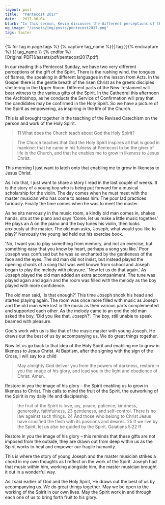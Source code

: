 ```yaml
---
layout: post
title:  "Pentecost 2017"
date:   2017-06-04
blurb: "In this sermon, Kevin discusses the different perceptions of the gift of the Spirit and how it empowers and inspires the life of the Church. He emphasizes the role of the Holy Spirit in enabling us to grow in likeness to Jesus Christ. The sermon also includes a touching story of a young boy and a master musician, illustrating how God works with us to draw out the best in us."
og_image: "/assets/img/posts/pentecost2017.png"
tags: Easter
---    
```

<div class="tag-pills">
  {% for tag in page.tags %}
    {% capture tag_name %}{{ tag }}{% endcapture %}
    <a href="{{ site.baseurl }}/tag/{{ tag_name | slugify }}" class="tag-pill">{{ tag_name }}</a>
  {% endfor %}
</div>
[Original PDF](/assets/pdf/pentecost2017.pdf)

In our reading this Pentecost Sunday, we have two very different perceptions of the gift of the Spirit. There is the rushing wind, the tongues of flames, the speaking in different languages in the lesson from Acts. In the Gospel there is the gentle breath of the risen Christ as he greets disciples sheltering in the Upper Room. Different parts of the New Testament will bear witness to the various gifts of the Spirit. In the Cathedral this afternoon the Archbishop, as he conducts the Service of Confirmation will pray that the candidates may be confirmed in the Holy Spirit. So we have a picture of the Spirit as empowering, as inspiring in the life of the Church.

This is all brought together in the teaching of the Revised Catechism on the person and work of the Holy Spirit.

> 11 What does the Church teach about God the Holy Spirit?

> The Church teaches that God the Holy Spirit inspires all that is good in mankind; that he came in his fulness at Pentecost to be the giver of life in the Church, and that he enables me to grow in likeness to Jesus Christ.

This morning I just want to latch onto that enabling me to grow in likeness to Jesus Christ.

As I do that, I just want to share a story I read in the last couple of weeks. It is the story of a young boy who is being put forward for a musical scholarship for the violin. The day comes when he must meet with the master musician who has come to assess him. The poor lad practices furiously. Finally the time comes when he was to meet the master.

As he sits nervously in the music room, a kindly old man comes in, shakes hands, sits at the piano and says 'Come, let us make a little music together.' He plays an A on the piano and the boy tunes his violin, then looks anxiously at the master. The old man asks, 'Joseph, what would you like to play?' Nervously the young lad held out his exercise book.

'No, I want you to play something from memory, and not an exercise, but something easy that you know by heart, perhaps a song you like.' Poor Joseph was confused but he was so enchanted by the gentleness of the face and the eyes. The old man did not insist, but instead played the opening chords of a song that was well known from school and Joseph began to play the melody with pleasure. 'Now let us do that again.' As Joseph played the old man added an extra accompaniment. The tune was played again and again and the room was filled with the melody as the boy played with more confidence.

The old man said, 'Is that enough?' This time Joseph shook his head and started playing again. The room was once more filled with music as Joseph and the old man were lost in the music as their various parts complemented and supported each other. As the melody came to an end the old man asked the boy, 'Did you like that, Joseph?'. The boy, still unable to speak beamed with pleasure.

God's work with us is like that of the music master with young Joseph. He draws out the best of us by accompanying us. We do great things together.

Now let us go back to that idea of the Holy Spirit and enabling me to grow in likeness to Jesus Christ. At Baptism, after the signing with the sign of the Cross, I will say to a child

> May almighty God deliver you from the powers of darkness, restore in you the image of his glory, and lead you in the light and obedience of Christ. Amen.

Restore in you the image of his glory – the Spirit enabling us to grow in likeness to Christ. This calls to mind the fruit of the Spirit, the outworking of the Spirit in my daily life and discipleship.

> the fruit of the Spirit is love, joy, peace, patience, kindness, generosity, faithfulness, 23 gentleness, and self-control. There is no law against such things. 24 And those who belong to Christ Jesus have crucified the flesh with its passions and desires. 25 If we live by the Spirit, let us also be guided by the Spirit. Galatians 5:22 ff

Restore in you the image of his glory – this reminds that these gifts are not imposed from the outside, they are drawn out from deep within us as the Spirit works to heal and empower our fragile humanity.

This is where the story of young Joseph and the master musician strikes a chord in my own thoughts as I reflect on the work of the Spirit. Joseph had that music within him, working alongside him, the master musician brought it out in a wonderful way.

As I said earlier of God and the Holy Spirit, He draws out the best of us by accompanying us. We do great things together. May we be open to the working of the Spirit in our own lives. May the Spirit work in and through each one of us to bring forth fruit to his glory.
